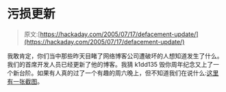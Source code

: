 # 污损更新

> 原文:[https://hackaday.com/2005/07/17/defacement-update/](https://hackaday.com/2005/07/17/defacement-update/)

我敢肯定，你们当中那些昨天目睹了网络博客公司遭破坏的人想知道发生了什么。我们的首席开发人员已经更新了他的博客。我猜 k1dd135 毁你周年纪念又上了一个新台阶。如果有人真的过了一个有趣的周六晚上，但不知道我们在说什么:[这里有一张截图](http://www.weblogsinc.com/common/images/4103334898933088.JPG)。